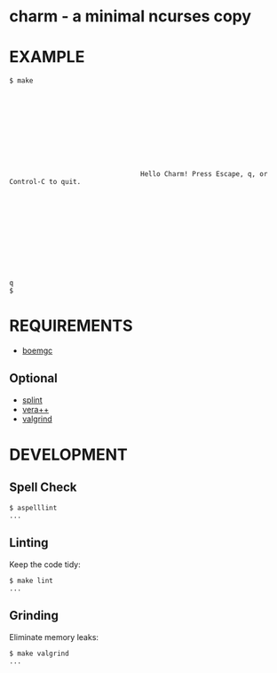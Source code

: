 # charm - a minimal ncurses copy

# EXAMPLE

```
$ make











                                 Hello Charm! Press Escape, q, or Control-C to quit.












q
$
```

# REQUIREMENTS

* [boemgc](http://www.hpl.hp.com/personal/Hans_Boehm/gc/)

## Optional

* [splint](http://www.splint.org/)
* [vera++](https://bitbucket.org/verateam/vera/wiki/Home)
* [valgrind](http://www.valgrind.org/)

# DEVELOPMENT

## Spell Check

```
$ aspelllint
...
```

## Linting

Keep the code tidy:

```
$ make lint
...
```

## Grinding

Eliminate memory leaks:

```
$ make valgrind
...
```
